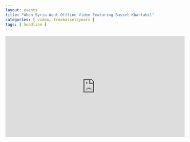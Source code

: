 ```yaml
---
layout: events
title: "When Syria Went Offline Video Featuring Bassel Khartabil"
categories: [ video, freebassel5years ]
tags: [ headline ]
---
```


<iframe width="560" height="315" src="https://www.youtube.com/embed/LA0n7hOs_js" frameborder="0" allowfullscreen></iframe>

